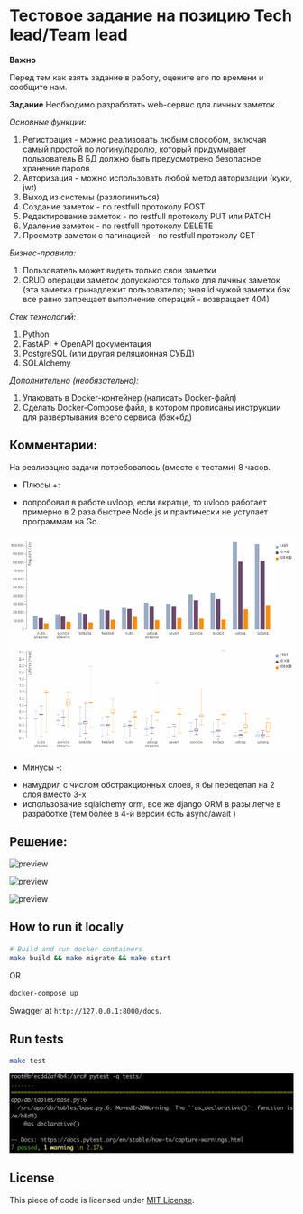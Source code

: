 # Тестовое задание на позицию Tech lead/Team lead

**Важно**

Перед тем как взять задание в работу, оцените его по времени и сообщите нам.

**Задание**
Необходимо разработать web-сервис для личных заметок.

*Основные функции:*
1. Регистрация - можно реализовать любым способом, включая самый простой по логину/паролю, который придумывает пользователь
В БД должно быть предусмотрено безопасное хранение пароля
2. Авторизация - можно использовать любой метод авторизации (куки, jwt)
3. Выход из системы (разлогиниться)
4. Создание заметок - по restfull протоколу POST
5. Редактирование заметок - по restfull протоколу PUT или PATCH
6. Удаление заметок - по restfull протоколу DELETE
7. Просмотр заметок с пагинацией - по restfull протоколу GET

*Бизнес-правила:*
1. Пользователь может видеть только свои заметки
2. CRUD операции заметок допускаются только для личных заметок
(эта заметка принадлежит пользователю;
зная id чужой заметки бэк все равно запрещает выполнение операций - возвращает 404)

*Стек технологий:*
1. Python
2. FastAPI + OpenAPI документация
3. PostgreSQL (или другая реляционная СУБД)
4. SQLAlchemy

*Дополнительно (необязательно):*
1. Упаковать в Docker-контейнер (написать Docker-файл)
2. Сделать Docker-Compose файл, в котором прописаны инструкции для
развертывания всего сервиса (бэк+бд)

## Комментарии:
На реализацию задачи потребовалось (вместе с тестами) 8 часов.

+ Плюсы +:
* попробовал в работе uvloop, если вкратце, то uvloop работает примерно в 2 раза быстрее Node.js и практически не уступает программам на Go.

![preview](/doc/uvloop.png)

- Минусы -:
* намудрил с числом обстракционных слоев, я бы переделал на 2 слоя вместо 3-х
* использование sqlalchemy orm, все же django ORM в разы легче в разработке (тем более в 4-й версии есть async/await )

## Решение:

![preview](/doc/web-api-run.gif)

![preview](/doc/web-api-run.gif)

![preview](/doc/web-api-run.gif)

## How to run it locally

```bash
# Build and run docker containers
make build && make migrate && make start
```
OR
```bash
docker-compose up
```

Swagger at `http://127.0.0.1:8000/docs`.


## Run tests

```bash
make test
```

![preview](/doc/pytest.png)

## License
This piece of code is licensed under [MIT License](/LICENSE).
